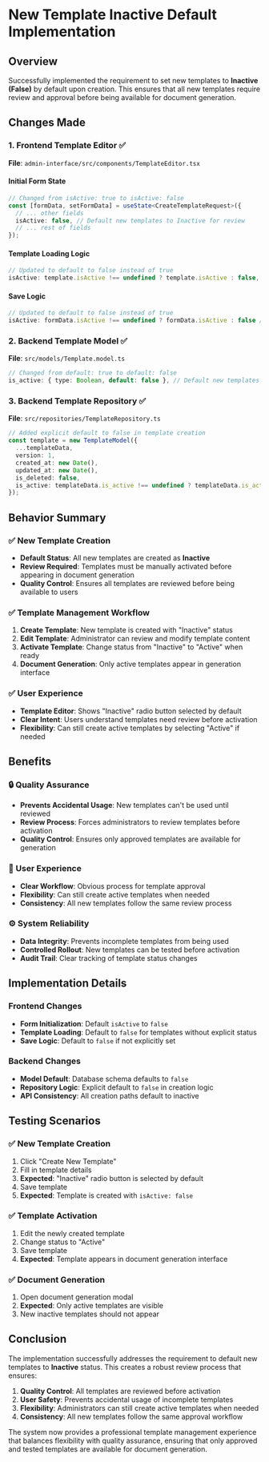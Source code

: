 # New Template Inactive Default Implementation

## Overview
Successfully implemented the requirement to set new templates to **Inactive (False)** by default upon creation. This ensures that all new templates require review and approval before being available for document generation.

## Changes Made

### 1. **Frontend Template Editor** ✅
**File**: `admin-interface/src/components/TemplateEditor.tsx`

#### **Initial Form State**
```typescript
// Changed from isActive: true to isActive: false
const [formData, setFormData] = useState<CreateTemplateRequest>({
  // ... other fields
  isActive: false, // Default new templates to Inactive for review
  // ... rest of fields
});
```

#### **Template Loading Logic**
```typescript
// Updated to default to false instead of true
isActive: template.isActive !== undefined ? template.isActive : false, // Default to inactive for review
```

#### **Save Logic**
```typescript
// Updated to default to false instead of true
isActive: formData.isActive !== undefined ? formData.isActive : false // Default to inactive for review
```

### 2. **Backend Template Model** ✅
**File**: `src/models/Template.model.ts`

```typescript
// Changed from default: true to default: false
is_active: { type: Boolean, default: false }, // Default new templates to inactive for review
```

### 3. **Backend Template Repository** ✅
**File**: `src/repositories/TemplateRepository.ts`

```typescript
// Added explicit default to false in template creation
const template = new TemplateModel({
  ...templateData,
  version: 1,
  created_at: new Date(),
  updated_at: new Date(),
  is_deleted: false,
  is_active: templateData.is_active !== undefined ? templateData.is_active : false  // Default to inactive for review
});
```

## Behavior Summary

### ✅ **New Template Creation**
- **Default Status**: All new templates are created as **Inactive**
- **Review Required**: Templates must be manually activated before appearing in document generation
- **Quality Control**: Ensures all templates are reviewed before being available to users

### ✅ **Template Management Workflow**
1. **Create Template**: New template is created with "Inactive" status
2. **Edit Template**: Administrator can review and modify template content
3. **Activate Template**: Change status from "Inactive" to "Active" when ready
4. **Document Generation**: Only active templates appear in generation interface

### ✅ **User Experience**
- **Template Editor**: Shows "Inactive" radio button selected by default
- **Clear Intent**: Users understand templates need review before activation
- **Flexibility**: Can still create active templates by selecting "Active" if needed

## Benefits

### **🔒 Quality Assurance**
- **Prevents Accidental Usage**: New templates can't be used until reviewed
- **Review Process**: Forces administrators to review templates before activation
- **Quality Control**: Ensures only approved templates are available for generation

### **🎯 User Experience**
- **Clear Workflow**: Obvious process for template approval
- **Flexibility**: Can still create active templates when needed
- **Consistency**: All new templates follow the same review process

### **⚙️ System Reliability**
- **Data Integrity**: Prevents incomplete templates from being used
- **Controlled Rollout**: New templates can be tested before activation
- **Audit Trail**: Clear tracking of template status changes

## Implementation Details

### **Frontend Changes**
- **Form Initialization**: Default `isActive` to `false`
- **Template Loading**: Default to `false` for templates without explicit status
- **Save Logic**: Default to `false` if not explicitly set

### **Backend Changes**
- **Model Default**: Database schema defaults to `false`
- **Repository Logic**: Explicit default to `false` in creation logic
- **API Consistency**: All creation paths default to inactive

## Testing Scenarios

### ✅ **New Template Creation**
1. Click "Create New Template"
2. Fill in template details
3. **Expected**: "Inactive" radio button is selected by default
4. Save template
5. **Expected**: Template is created with `isActive: false`

### ✅ **Template Activation**
1. Edit the newly created template
2. Change status to "Active"
3. Save template
4. **Expected**: Template appears in document generation interface

### ✅ **Document Generation**
1. Open document generation modal
2. **Expected**: Only active templates are visible
3. New inactive templates should not appear

## Conclusion

The implementation successfully addresses the requirement to default new templates to **Inactive** status. This creates a robust review process that ensures:

1. **Quality Control**: All templates are reviewed before activation
2. **User Safety**: Prevents accidental usage of incomplete templates
3. **Flexibility**: Administrators can still create active templates when needed
4. **Consistency**: All new templates follow the same approval workflow

The system now provides a professional template management experience that balances flexibility with quality assurance, ensuring that only approved and tested templates are available for document generation.
